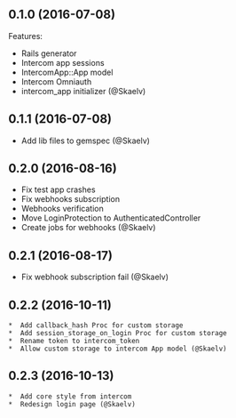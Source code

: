 ## 0.1.0 (2016-07-08)

Features:

  * Rails generator
  * Intercom app sessions
  * IntercomApp::App model
  * Intercom Omniauth
  * intercom_app initializer (@Skaelv)

## 0.1.1 (2016-07-08)

  * Add lib files to gemspec (@Skaelv)

## 0.2.0 (2016-08-16)

  * Fix test app crashes
  * Fix webhooks subscription
  * Webhooks verification
  * Move LoginProtection to AuthenticatedController
  * Create jobs for webhooks (@Skaelv)

## 0.2.1 (2016-08-17)

  * Fix webhook subscription fail (@Skaelv)

## 0.2.2 (2016-10-11)

    *  Add callback_hash Proc for custom storage
    *  Add session_storage_on_login Proc for custom storage
    *  Rename token to intercom_token
    *  Allow custom storage to intercom App model (@Skaelv)

## 0.2.3 (2016-10-13)

    *  Add core style from intercom
    *  Redesign login page (@Skaelv)
